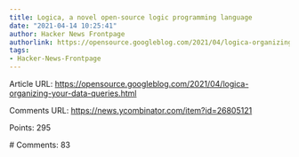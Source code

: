 ```yaml
---
title: Logica, a novel open-source logic programming language
date: "2021-04-14 10:25:41"
author: Hacker News Frontpage
authorlink: https://opensource.googleblog.com/2021/04/logica-organizing-your-data-queries.html
tags:
- Hacker-News-Frontpage
---
```


<p>Article URL: <a href="https://opensource.googleblog.com/2021/04/logica-organizing-your-data-queries.html">https://opensource.googleblog.com/2021/04/logica-organizing-your-data-queries.html</a></p>
<p>Comments URL: <a href="https://news.ycombinator.com/item?id=26805121">https://news.ycombinator.com/item?id=26805121</a></p>
<p>Points: 295</p>
<p># Comments: 83</p>
